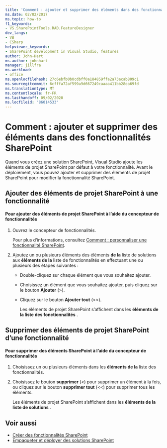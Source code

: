 ```yaml
---
title: 'Comment : ajouter et supprimer des éléments dans des fonctionnalités SharePoint | Microsoft Docs'
ms.date: 02/02/2017
ms.topic: how-to
f1_keywords:
- VS.SharePointTools.RAD.FeatureDesigner
dev_langs:
- VB
- CSharp
helpviewer_keywords:
- SharePoint development in Visual Studio, features
author: John-Hart
ms.author: johnhart
manager: jillfra
ms.workload:
- office
ms.openlocfilehash: 27c6ebfb0b0cdbff0a184859ffa2a73acab809c1
ms.sourcegitcommit: 6cfffa72af599a9d667249caaaa411bb28ea69fd
ms.translationtype: MT
ms.contentlocale: fr-FR
ms.lasthandoff: 09/02/2020
ms.locfileid: "86014533"
---
```

# <a name="how-to-add-and-remove-items-to-sharepoint-features"></a>Comment : ajouter et supprimer des éléments dans des fonctionnalités SharePoint
  Quand vous créez une solution SharePoint, Visual Studio ajoute les éléments de projet SharePoint par défaut à votre fonctionnalité. Avant le déploiement, vous pouvez ajouter et supprimer des éléments de projet SharePoint pour modifier la fonctionnalité SharePoint.

## <a name="add-sharepoint-project-items-to-a-feature"></a>Ajouter des éléments de projet SharePoint à une fonctionnalité

#### <a name="to-add-sharepoint-project-items-with-the-feature-designer"></a>Pour ajouter des éléments de projet SharePoint à l’aide du concepteur de fonctionnalités

1. Ouvrez le concepteur de fonctionnalités.

    Pour plus d’informations, consultez [Comment : personnaliser une fonctionnalité SharePoint](../sharepoint/how-to-customize-a-sharepoint-feature.md).

2. Ajoutez un ou plusieurs éléments des éléments **de la** liste de solutions aux **éléments de la** liste de fonctionnalités en effectuant une ou plusieurs des étapes suivantes :

   - Double-cliquez sur chaque élément que vous souhaitez ajouter.

   - Choisissez un élément que vous souhaitez ajouter, puis cliquez sur le bouton **Ajouter** (>).

   - Cliquez sur le bouton **Ajouter tout** (>>).

     Les éléments de projet SharePoint s’affichent dans les **éléments de la liste des fonctionnalités** .

## <a name="remove-sharepoint-project-items-from-a-feature"></a>Supprimer des éléments de projet SharePoint d’une fonctionnalité

#### <a name="to-remove-sharepoint-items-with-the-feature-designer"></a>Pour supprimer des éléments SharePoint à l’aide du concepteur de fonctionnalités

1. Choisissez un ou plusieurs éléments dans les **éléments de la** liste des fonctionnalités.

2. Choisissez le bouton **supprimer** (<) pour supprimer un élément à la fois, ou cliquez sur le bouton **supprimer tout** (<<) pour supprimer tous les éléments.

     Les éléments de projet SharePoint s’affichent dans les **éléments de la liste de solutions** .

## <a name="see-also"></a>Voir aussi
- [Créer des fonctionnalités SharePoint](../sharepoint/creating-sharepoint-features.md)
- [Empaqueter et déployer des solutions SharePoint](../sharepoint/packaging-and-deploying-sharepoint-solutions.md)
